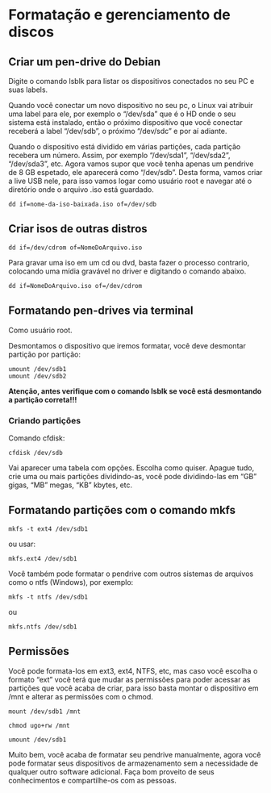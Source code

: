 # Formatação e gerenciamento de discos

## Criar um pen-drive do Debian

Digite o comando lsblk para listar os dispositivos conectados no seu PC e suas labels.

Quando você conectar um novo dispositivo no seu pc, o Linux vai atribuir uma label para ele, por exemplo o “/dev/sda” que é o HD onde o seu sistema está instalado, então o próximo dispositivo que você conectar receberá a label “/dev/sdb”, o próximo “/dev/sdc” e por aí adiante.

Quando o dispositivo está dividido em várias partições, cada partição recebera um número. Assim, por exemplo “/dev/sda1”, “/dev/sda2”, “/dev/sda3”, etc. Agora vamos supor que você tenha apenas um pendrive de 8 GB espetado, ele aparecerá como “/dev/sdb”. Desta forma, vamos criar a live USB nele, para isso vamos logar como usuário root e navegar até o diretório onde o arquivo .iso está guardado.

```
dd if=nome-da-iso-baixada.iso of=/dev/sdb
```

## Criar isos de outras distros

```
dd if=/dev/cdrom of=NomeDoArquivo.iso
```

Para gravar uma iso em um cd ou dvd, basta fazer o processo contrario, colocando uma mídia gravável no driver e digitando o comando abaixo.

```
dd if=NomeDoArquivo.iso of=/dev/cdrom
```

## Formatando pen-drives via terminal

Como usuário root.

Desmontamos o dispositivo que iremos formatar, você deve desmontar partição por partição:

```
umount /dev/sdb1
umount /dev/sdb2
```

**Atenção, antes verifique com o comando lsblk se você está desmontando a partição correta!!!**

### Criando partições

Comando cfdisk:

```
cfdisk /dev/sdb
```

Vai aparecer uma tabela com opções. Escolha como quiser. Apague tudo, crie uma ou mais partições dividindo-as, você pode dividindo-las em “GB” gigas, “MB” megas, “KB” kbytes, etc.

## Formatando partições com o comando mkfs

```
mkfs -t ext4 /dev/sdb1
```

ou usar:

```
mkfs.ext4 /dev/sdb1
```

Você também pode formatar o pendrive com outros sistemas de arquivos como o ntfs (Windows), por exemplo:

```
mkfs -t ntfs /dev/sdb1
```

ou 

```
mkfs.ntfs /dev/sdb1
```

## Permissões

Você pode formata-los em ext3, ext4, NTFS, etc, mas caso você escolha o formato “ext” você terá que mudar as permissões para poder acessar as partições que você acaba de criar, para isso basta montar o dispositivo em /mnt e alterar as permissões com o chmod.

```
mount /dev/sdb1 /mnt
```

```
chmod ugo+rw /mnt
```

```
umount /dev/sdb1
```

Muito bem, você acaba de formatar seu pendrive manualmente, agora você pode formatar seus dispositivos de armazenamento sem a necessidade de qualquer outro software adicional. Faça bom proveito de seus conhecimentos e compartilhe-os com as pessoas.
